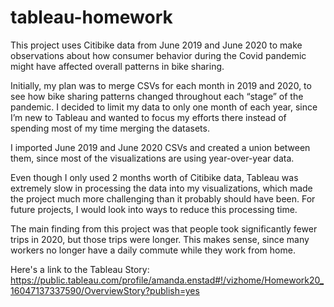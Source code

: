 # tableau-homework
This project uses Citibike data from June 2019 and June 2020 to make observations about how consumer behavior during the Covid pandemic might have affected overall patterns in bike sharing. 

Initially, my plan was to merge CSVs for each month in 2019 and 2020, to see how bike sharing patterns changed throughout each “stage” of the pandemic. I decided to limit my data to only one month of each year, since I’m new to Tableau and wanted to focus my efforts there instead of spending most of my time merging the datasets. 

I imported June 2019 and June 2020 CSVs and created a union between them, since most of the visualizations are using year-over-year data.

Even though I only used 2 months worth of Citibike data, Tableau was extremely slow in processing the data into my visualizations, which made the project much more challenging than it probably should have been. For future projects, I would look into ways to reduce this processing time.

The main finding from this project was that people took significantly fewer trips in 2020, but those trips were longer. This makes sense, since many workers no longer have a daily commute while they work from home. 

Here's a link to the Tableau Story: https://public.tableau.com/profile/amanda.enstad#!/vizhome/Homework20_16047137337590/OverviewStory?publish=yes
